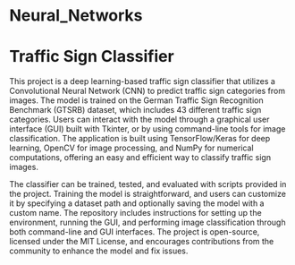 # Neural_Networks

# Traffic Sign Classifier

This project is a deep learning-based traffic sign classifier that utilizes a Convolutional Neural Network (CNN) to predict traffic sign categories from images. The model is trained on the German Traffic Sign Recognition Benchmark (GTSRB) dataset, which includes 43 different traffic sign categories. Users can interact with the model through a graphical user interface (GUI) built with Tkinter, or by using command-line tools for image classification. The application is built using TensorFlow/Keras for deep learning, OpenCV for image processing, and NumPy for numerical computations, offering an easy and efficient way to classify traffic sign images.

The classifier can be trained, tested, and evaluated with scripts provided in the project. Training the model is straightforward, and users can customize it by specifying a dataset path and optionally saving the model with a custom name. The repository includes instructions for setting up the environment, running the GUI, and performing image classification through both command-line and GUI interfaces. The project is open-source, licensed under the MIT License, and encourages contributions from the community to enhance the model and fix issues.

